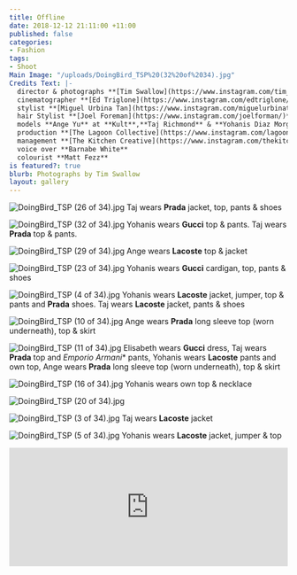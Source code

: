 ```yaml
---
title: Offline
date: 2018-12-12 21:11:00 +11:00
published: false
categories:
- Fashion
tags:
- Shoot
Main Image: "/uploads/DoingBird_TSP%20(32%20of%2034).jpg"
Credits Text: |-
  director & photographs **[Tim Swallow](https://www.instagram.com/tim_swallow_photo/)**
  cinematographer **[Ed Triglone](https://www.instagram.com/edtriglone/)**
  stylist **[Miguel Urbina Tan](https://www.instagram.com/miguelurbinatan/)**
  hair Stylist **[Joel Foreman](https://www.instagram.com/joelforman/)** at **[Lion Artist Management](https://www.instagram.com/lionartistmanagement/)**
  models **Ange Yu** at **Kult**,**Taj Richmond** & **Yohanis Diaz Morgan** at **IMG** and **Elisabeth Lucasse** at **Priscillas**
  production **[The Lagoon Collective](https://www.instagram.com/lagoon_collective/)**
  management **[The Kitchen Creative](https://www.instagram.com/thekitchencreative/)**
  voice over **Barnabe White**
  colourist **Matt Fezz**
is featured?: true
blurb: Photographs by Tim Swallow
layout: gallery
---
```


![DoingBird_TSP (26 of 34).jpg](/uploads/DoingBird_TSP%20(26%20of%2034).jpg)
Taj wears **Prada** jacket, top, pants & shoes

![DoingBird_TSP (32 of 34).jpg](/uploads/DoingBird_TSP%20(32%20of%2034).jpg)
Yohanis wears **Gucci** top & pants. Taj wears **Prada** top & pants.

![DoingBird_TSP (29 of 34).jpg](/uploads/DoingBird_TSP%20(29%20of%2034).jpg)
Ange wears **Lacoste** top & jacket

![DoingBird_TSP (23 of 34).jpg](/uploads/DoingBird_TSP%20(23%20of%2034).jpg)
Yohanis wears **Gucci** cardigan, top, pants & shoes

![DoingBird_TSP (4 of 34).jpg](/uploads/DoingBird_TSP%20(4%20of%2034).jpg)
Yohanis wears **Lacoste** jacket, jumper, top & pants and **Prada** shoes. Taj wears **Lacoste** jacket, pants & shoes

![DoingBird_TSP (10 of 34).jpg](/uploads/DoingBird_TSP%20(10%20of%2034).jpg)
Ange wears **Prada** long sleeve top (worn underneath), top & skirt

![DoingBird_TSP (11 of 34).jpg](/uploads/DoingBird_TSP%20(11%20of%2034).jpg)
Elisabeth wears **Gucci** dress, Taj wears **Prada** top and *Emporio Armani** pants, Yohanis wears **Lacoste** pants and own top, Ange wears **Prada** long sleeve top (worn underneath), top & skirt

![DoingBird_TSP (16 of 34).jpg](/uploads/DoingBird_TSP%20(16%20of%2034).jpg)
Yohanis wears own top & necklace

![DoingBird_TSP (20 of 34).jpg](/uploads/DoingBird_TSP%20(20%20of%2034).jpg)

![DoingBird_TSP (3 of 34).jpg](/uploads/DoingBird_TSP%20(3%20of%2034).jpg)
Taj wears **Lacoste** jacket

![DoingBird_TSP (5 of 34).jpg](/uploads/DoingBird_TSP%20(5%20of%2034).jpg)
Yohanis wears **Lacoste** jacket, jumper & top



<div style="padding:42.5% 0 0 0;position:relative;"><iframe src="https://player.vimeo.com/video/307217271?title=0&byline=0&portrait=0" style="position:absolute;top:0;left:0;width:100%;height:100%;" frameborder="0" webkitallowfullscreen mozallowfullscreen allowfullscreen></iframe></div><script src="https://player.vimeo.com/api/player.js"></script>